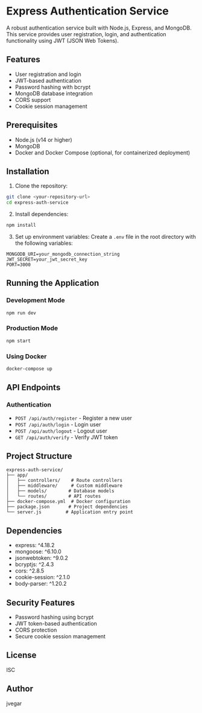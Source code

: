 # Express Authentication Service

A robust authentication service built with Node.js, Express, and MongoDB. This service provides user registration, login, and authentication functionality using JWT (JSON Web Tokens).

## Features

- User registration and login
- JWT-based authentication
- Password hashing with bcrypt
- MongoDB database integration
- CORS support
- Cookie session management

## Prerequisites

- Node.js (v14 or higher)
- MongoDB
- Docker and Docker Compose (optional, for containerized deployment)

## Installation

1. Clone the repository:

```bash
git clone <your-repository-url>
cd express-auth-service
```

2. Install dependencies:

```bash
npm install
```

3. Set up environment variables:
   Create a `.env` file in the root directory with the following variables:

```
MONGODB_URI=your_mongodb_connection_string
JWT_SECRET=your_jwt_secret_key
PORT=3000
```

## Running the Application

### Development Mode

```bash
npm run dev
```

### Production Mode

```bash
npm start
```

### Using Docker

```bash
docker-compose up
```

## API Endpoints

### Authentication

- `POST /api/auth/register` - Register a new user
- `POST /api/auth/login` - Login user
- `POST /api/auth/logout` - Logout user
- `GET /api/auth/verify` - Verify JWT token

## Project Structure

```
express-auth-service/
├── app/
│   ├── controllers/    # Route controllers
│   ├── middleware/     # Custom middleware
│   ├── models/        # Database models
│   └── routes/        # API routes
├── docker-compose.yml  # Docker configuration
├── package.json       # Project dependencies
└── server.js         # Application entry point
```

## Dependencies

- express: ^4.18.2
- mongoose: ^6.10.0
- jsonwebtoken: ^9.0.2
- bcryptjs: ^2.4.3
- cors: ^2.8.5
- cookie-session: ^2.1.0
- body-parser: ^1.20.2

## Security Features

- Password hashing using bcrypt
- JWT token-based authentication
- CORS protection
- Secure cookie session management

## License

ISC

## Author

jvegar
